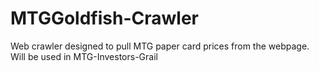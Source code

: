 # MTGGoldfish-Crawler
Web crawler designed to pull MTG paper card prices from the webpage. Will be used in MTG-Investors-Grail
